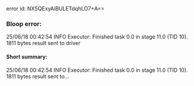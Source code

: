 error id: NX5QExyAiBULETdqhLO7+A==
### Bloop error:

25/06/18 00:42:54 INFO Executor: Finished task 0.0 in stage 11.0 (TID 10). 1811 bytes result sent to driver
#### Short summary: 

25/06/18 00:42:54 INFO Executor: Finished task 0.0 in stage 11.0 (TID 10). 1811 bytes result sent to...